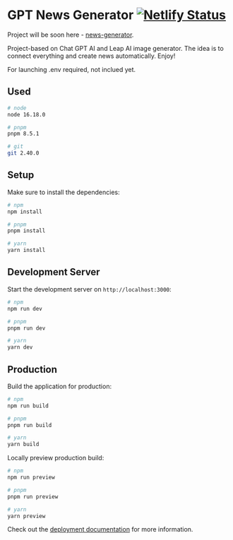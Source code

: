 # GPT News Generator [![Netlify Status](https://api.netlify.com/api/v1/badges/ec8ae36c-3834-41aa-997f-d0527b31992f/deploy-status)](https://app.netlify.com/sites/gpt-chat-news-generator/deploys)

Project will be soon here - [news-generator](https://news-generator.com).

Project-based on Chat GPT AI and Leap AI image generator. The idea is to connect everything and create news automatically. Enjoy!

For launching .env required, not inclued yet.

## Used

```bash
# node
node 16.18.0

# pnpm
pnpm 8.5.1

# git
git 2.40.0
```

## Setup

Make sure to install the dependencies:

```bash
# npm
npm install

# pnpm
pnpm install

# yarn
yarn install
```

## Development Server

Start the development server on `http://localhost:3000`:

```bash
# npm
npm run dev

# pnpm
pnpm run dev

# yarn
yarn dev
```

## Production

Build the application for production:

```bash
# npm
npm run build

# pnpm
pnpm run build

# yarn
yarn build
```

Locally preview production build:

```bash
# npm
npm run preview

# pnpm
pnpm run preview

# yarn
yarn preview
```

Check out the [deployment documentation](https://nuxt.com/docs/getting-started/deployment) for more information.
